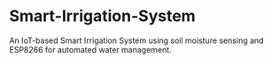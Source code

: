 # Smart-Irrigation-System
An IoT-based Smart Irrigation System using soil moisture sensing and ESP8266 for automated water management.
